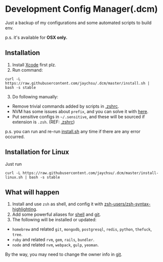 Development Config Manager(.dcm)
=====

Just a backup of my configurations and some automated scripts to build env.

p.s. it's available for **OSX only.**

## Installation

1. Install [Xcode](http://developer.apple.com/xcode/) first plz.
2. Run command:

  ```curl -L https://raw.githubusercontent.com/jaychsu/.dcm/master/install.sh | bash -s stable```

3. Do following manually:
  - Remove trivial commands added by scripts in [.zshrc](./dotfile/.zshrc).
  - NVM has some issues about `prefix`, and you can solve it with [here](https://github.com/creationix/nvm/commit/1458de72934a33b279ac3cbb9d648295501ae74d).
  - Put sensitive configs in `~/.sensitive`, and these will be sourced if extension is `.zsh`. (REF: [.zshrc](./dotfile/.zshrc))

p.s. you can run and re-run [install.sh](./install.sh) any time if there are any error occurred.

## Installation for Linux

Just run

```curl -L https://raw.githubusercontent.com/jaychsu/.dcm/master/install-linux.sh | bash -s stable```

## What will happen

1. Install and use `zsh` as shell, and config it with [zsh-users/zsh-syntax-highlighting](https://github.com/zsh-users/zsh-syntax-highlighting).
2. Add some powerful aliases for [shell](./dotfile/.zsh/alias.zsh) and [git](./dotfile/.gitconfig).
3. The following will be installed or updated:
  - `homebrew` and related `git`, `mongodb`, `postgresql`, `redis`, `python`, `thefuck`, `tree`.
  - `ruby` and related `rvm`, `gem`, `rails`, `bundler`.
  - `node` and related `nvm`, `webpack`, `gulp`, `yeoman`.

By the way, you may need to change the owner info in [git](./dotfile/.gitconfig).
